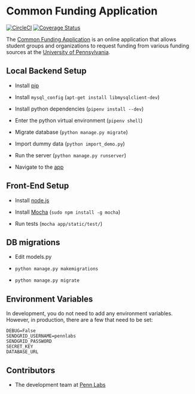 Common Funding Application
=============================

[![CircleCI](https://circleci.com/gh/pennlabs/common-funding-application.svg?style=shield)](https://circleci.com/gh/pennlabs/common-funding-application)
[![Coverage Status](https://codecov.io/gh/pennlabs/common-funding-application/branch/master/graph/badge.svg)](https://codecov.io/gh/pennlabs/common-funding-application)

The [Common Funding Application](https://penncfa.com) is an online application that allows student groups and organizations to request funding from various funding sources at the [University of Pennsylvania](http://www.upenn.edu).

## Local Backend Setup
* Install [pip](https://pip.pypa.io/en/latest/installing/)

* Install `mysql_config` (`apt-get install libmysqlclient-dev`)

* Install python dependencies (`pipenv install --dev`)

* Enter the python virtual environment (`pipenv shell`)

* Migrate database (`python manage.py migrate`)

* Import dummy data (`python import_demo.py`)

* Run the server (`python manage.py runserver`)

* Navigate to the [app](http://localhost:8000/)

## Front-End Setup

* Install [node.js](http://nodejs.org/)

* Install [Mocha](https://mochajs.org/#installation) (`sudo npm install -g mocha`)

* Run tests (`mocha app/static/test/`)

## DB migrations

* Edit models.py

* `python manage.py makemigrations`

* `python manage.py migrate`

## Environment Variables

In development, you do not need to add any environment variables.
However, in production, there are a few that need to be set:

    DEBUG=False
    SENDGRID_USERNAME=pennlabs
    SENDGRID_PASSWORD
    SECRET_KEY
    DATABASE_URL

## Contributors

* The development team at [Penn Labs](https://pennlabs.org/)
